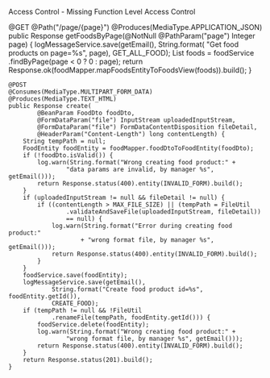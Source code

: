 Access Control - Missing Function Level Access Control

 @GET
    @Path("/page/{page}")
    @Produces(MediaType.APPLICATION_JSON)
    public Response getFoodsByPage(@NotNull @PathParam("page") Integer page) {
        logMessageService.save(getEmail(), String.format(
                "Get food products on page=%s", page), GET_ALL_FOOD);
        List<FoodEntity> foods = foodService
                .findByPage(page < 0 ? 0 : page);
        return Response.ok(foodMapper.mapFoodsEntityToFoodsView(foods)).build();
    }

    @POST
    @Consumes(MediaType.MULTIPART_FORM_DATA)
    @Produces(MediaType.TEXT_HTML)
    public Response create(
            @BeanParam FoodDto foodDto,
            @FormDataParam("file") InputStream uploadedInputStream,
            @FormDataParam("file") FormDataContentDisposition fileDetail,
            @HeaderParam("Content-Length") long contentLength) {
        String tempPath = null;
        FoodEntity foodEntity = foodMapper.foodDtoToFoodEntity(foodDto);
        if (!foodDto.isValid()) {
            log.warn(String.format("Wrong creating food product:" +
                    "data params are invalid, by manager %s", getEmail()));
            return Response.status(400).entity(INVALID_FORM).build();
        }
        if (uploadedInputStream != null && fileDetail != null) {
            if ((contentLength > MAX_FILE_SIZE) || (tempPath = FileUtil
                    .validateAndSaveFile(uploadedInputStream, fileDetail))
                    == null) {
                log.warn(String.format("Error during creating food product:"
                        + "wrong format file, by manager %s", getEmail()));
                return Response.status(400).entity(INVALID_FORM).build();
            }
        }
        foodService.save(foodEntity);
        logMessageService.save(getEmail(),
                String.format("Create food product id=%s", foodEntity.getId()),
                CREATE_FOOD);
        if (tempPath != null && !FileUtil
                .renameFile(tempPath, foodEntity.getId())) {
            foodService.delete(foodEntity);
            log.warn(String.format("Wrong creating food product:" +
                    "wrong format file, by manager %s", getEmail()));
            return Response.status(400).entity(INVALID_FORM).build();
        }
        return Response.status(201).build();
    }

